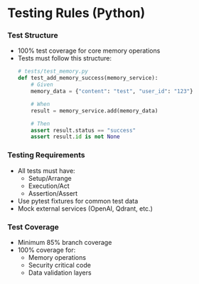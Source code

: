 # Testing Rules (Python)

### Test Structure
- 100% test coverage for core memory operations
- Tests must follow this structure:
  ```python
  # tests/test_memory.py
  def test_add_memory_success(memory_service):
      # Given
      memory_data = {"content": "test", "user_id": "123"}

      # When
      result = memory_service.add(memory_data)

      # Then
      assert result.status == "success"
      assert result.id is not None
  ```

### Testing Requirements
- All tests must have:
  - Setup/Arrange
  - Execution/Act
  - Assertion/Assert
- Use pytest fixtures for common test data
- Mock external services (OpenAI, Qdrant, etc.)

### Test Coverage
- Minimum 85% branch coverage
- 100% coverage for:
  - Memory operations
  - Security critical code
  - Data validation layers
